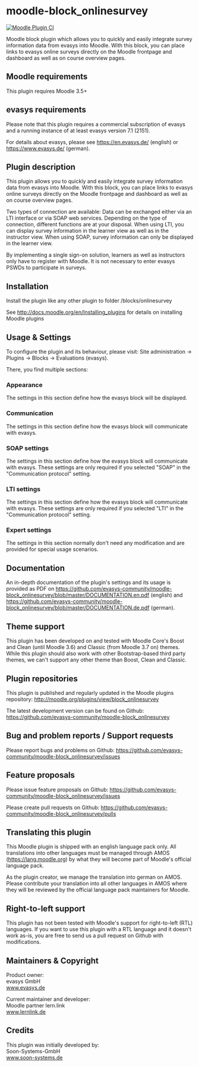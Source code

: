 moodle-block_onlinesurvey
=========================

[![Moodle Plugin CI](https://github.com/evasys-community/moodle-block_onlinesurvey/workflows/Moodle%20Plugin%20CI/badge.svg?branch=MOODLE_38_STABLE)](https://github.com/evasys-community/moodle-block_onlinesurvey/actions?query=workflow%3A%22Moodle+Plugin+CI%22+branch%3AMOODLE_38_STABLE)

Moodle block plugin which allows you to quickly and easily integrate survey information data from evasys into Moodle. With this block, you can place links to evasys online surveys directly on the Moodle frontpage and dashboard as well as on course overview pages.


Moodle requirements
-------------------

This plugin requires Moodle 3.5+


evasys requirements
-------------------

Please note that this plugin requires a commercial subscription of evasys and a running instance of at least evasys version 7.1 (2151).

For details about evasys, please see
https://en.evasys.de/ (english) or
https://www.evasys.de/ (german).


Plugin description
------------------

This plugin allows you to quickly and easily integrate survey information data from evasys into Moodle. With this block, you can place links to evasys online surveys directly on the Moodle frontpage and dashboard as well as on course overview pages.

Two types of connection are available: Data can be exchanged either via an LTI interface or via SOAP web services. Depending on the type of connection, different functions are at your disposal. When using LTI, you can display survey information in the learner view as well as in the instructor view. When using SOAP, survey information can only be displayed in the learner view.

By implementing a single sign-on solution, learners as well as instructors only have to register with Moodle. It is not necessary to enter evasys PSWDs to participate in surveys.


Installation
------------

Install the plugin like any other plugin to folder
/blocks/onlinesurvey

See http://docs.moodle.org/en/Installing_plugins for details on installing Moodle plugins


Usage & Settings
----------------

To configure the plugin and its behaviour, please visit:
Site administration -> Plugins -> Blocks -> Evaluations (evasys).

There, you find multiple sections:

### Appearance

The settings in this section define how the evasys block will be displayed.

### Communication

The settings in this section define how the evasys block will communicate with evasys.

### SOAP settings

The settings in this section define how the evasys block will communicate with evasys.
These settings are only required if you selected "SOAP" in the "Communication protocol" setting.

### LTI settings

The settings in this section define how the evasys block will communicate with evasys.
These settings are only required if you selected "LTI" in the "Communication protocol" setting.

### Expert settings

The settings in this section normally don't need any modification and are provided for special usage scenarios.


Documentation
-------------

An in-depth documentation of the plugin's settings and its usage is provided as PDF on
https://github.com/evasys-community/moodle-block_onlinesurvey/blob/master/DOCUMENTATION.en.pdf (english) and
https://github.com/evasys-community/moodle-block_onlinesurvey/blob/master/DOCUMENTATION.de.pdf (german).


Theme support
-------------
This plugin has been developed on and tested with Moodle Core's Boost and Clean (until Moodle 3.6) and Classic (from Moodle 3.7 on) themes.
While this plugin should also work with other Bootstrap-based third party themes, we can't support any other theme than Boost, Clean and Classic.


Plugin repositories
-------------------

This plugin is published and regularly updated in the Moodle plugins repository:
http://moodle.org/plugins/view/block_onlinesurvey

The latest development version can be found on Github:
https://github.com/evasys-community/moodle-block_onlinesurvey


Bug and problem reports / Support requests
------------------------------------------

Please report bugs and problems on Github:
https://github.com/evasys-community/moodle-block_onlinesurvey/issues


Feature proposals
-----------------

Please issue feature proposals on Github:
https://github.com/evasys-community/moodle-block_onlinesurvey/issues

Please create pull requests on Github:
https://github.com/evasys-community/moodle-block_onlinesurvey/pulls


Translating this plugin
-----------------------

This Moodle plugin is shipped with an english language pack only. All translations into other languages must be managed through AMOS (https://lang.moodle.org) by what they will become part of Moodle's official language pack.

As the plugin creator, we manage the translation into german on AMOS. Please contribute your translation into all other languages in AMOS where they will be reviewed by the official language pack maintainers for Moodle.


Right-to-left support
---------------------

This plugin has not been tested with Moodle's support for right-to-left (RTL) languages.
If you want to use this plugin with a RTL language and it doesn't work as-is, you are free to send us a pull request on Github with modifications.


Maintainers & Copyright
-----------------------

Product owner:\
evasys GmbH\
www.evasys.de

Current maintainer and developer:\
Moodle partner lern.link\
www.lernlink.de


Credits
-------

This plugin was initially developed by:\
Soon-Systems-GmbH\
www.soon-systems.de
